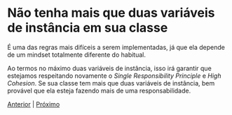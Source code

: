 # Não tenha mais que duas variáveis de instância em sua classe

É uma das regras mais difíceis a serem implementadas, já que ela depende de um mindset totalmente diferente do habitual.

Ao termos no máximo duas variáveis de instância, isso irá garantir que estejamos respeitando novamente o *Single Responsibility Principle* e *High Cohesion*. Se sua classe tem mais que duas variáveis de instância, bem provável que ela esteja fazendo mais de uma responsabilidade.

[Anterior](/role-07.md) | [Próximo](/role-09.md)
